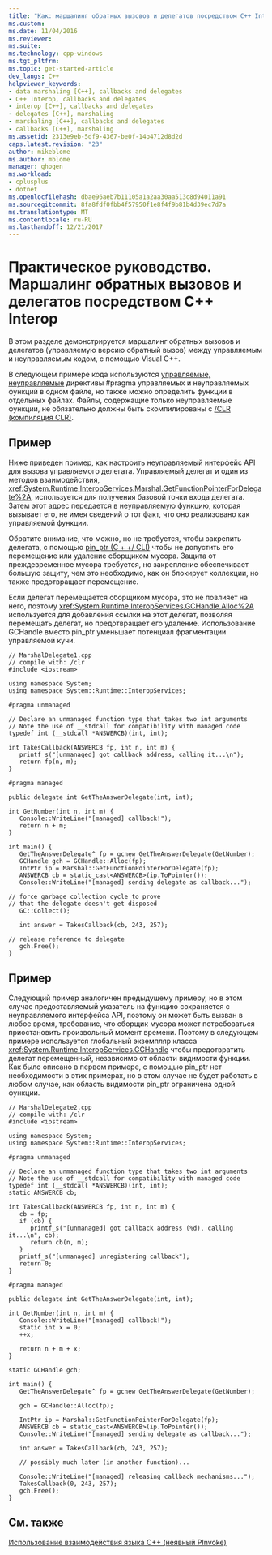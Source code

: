 ```yaml
---
title: "Как: маршалинг обратных вызовов и делегатов посредством C++ Interop | Документы Microsoft"
ms.custom: 
ms.date: 11/04/2016
ms.reviewer: 
ms.suite: 
ms.technology: cpp-windows
ms.tgt_pltfrm: 
ms.topic: get-started-article
dev_langs: C++
helpviewer_keywords:
- data marshaling [C++], callbacks and delegates
- C++ Interop, callbacks and delegates
- interop [C++], callbacks and delegates
- delegates [C++], marshaling
- marshaling [C++], callbacks and delegates
- callbacks [C++], marshaling
ms.assetid: 2313e9eb-5df9-4367-be0f-14b4712d8d2d
caps.latest.revision: "23"
author: mikeblome
ms.author: mblome
manager: ghogen
ms.workload:
- cplusplus
- dotnet
ms.openlocfilehash: dbae96aeb7b11105a1a2aa30aa513c8d94011a91
ms.sourcegitcommit: 8fa8fdf0fbb4f57950f1e8f4f9b81b4d39ec7d7a
ms.translationtype: MT
ms.contentlocale: ru-RU
ms.lasthandoff: 12/21/2017
---
```

# <a name="how-to-marshal-callbacks-and-delegates-by-using-c-interop"></a>Практическое руководство. Маршалинг обратных вызовов и делегатов посредством C++ Interop
В этом разделе демонстрируется маршалинг обратных вызовов и делегатов (управляемую версию обратный вызов) между управляемым и неуправляемым кодом, с помощью Visual C++.  
  
 В следующем примере кода используются [управляемые, неуправляемые](../preprocessor/managed-unmanaged.md) директивы #pragma управляемых и неуправляемых функций в одном файле, но также можно определить функции в отдельных файлах. Файлы, содержащие только неуправляемые функции, не обязательно должны быть скомпилированы с [/CLR (компиляция CLR)](../build/reference/clr-common-language-runtime-compilation.md).  
  
## <a name="example"></a>Пример  
 Ниже приведен пример, как настроить неуправляемый интерфейс API для вызова управляемого делегата. Управляемый делегат и один из методов взаимодействия, <xref:System.Runtime.InteropServices.Marshal.GetFunctionPointerForDelegate%2A>, используется для получения базовой точки входа делегата. Затем этот адрес передается в неуправляемую функцию, которая вызывает его, не имея сведений о тот факт, что оно реализовано как управляемой функции.  
  
 Обратите внимание, что можно, но не требуется, чтобы закрепить делегата, с помощью [pin_ptr (C + +/ CLI)](../windows/pin-ptr-cpp-cli.md) чтобы не допустить его перемещение или удаление сборщиком мусора. Защита от преждевременное мусора требуется, но закрепление обеспечивает большую защиту, чем это необходимо, как он блокирует коллекции, но также предотвращает перемещение.  
  
 Если делегат перемещается сборщиком мусора, это не повлияет на него, поэтому <xref:System.Runtime.InteropServices.GCHandle.Alloc%2A> используется для добавления ссылки на этот делегат, позволяя перемещать делегат, но предотвращает его удаление. Использование GCHandle вместо pin_ptr уменьшает потенциал фрагментации управляемой кучи.  
  
```  
// MarshalDelegate1.cpp  
// compile with: /clr  
#include <iostream>  
  
using namespace System;  
using namespace System::Runtime::InteropServices;  
  
#pragma unmanaged  
  
// Declare an unmanaged function type that takes two int arguments  
// Note the use of __stdcall for compatibility with managed code  
typedef int (__stdcall *ANSWERCB)(int, int);  
  
int TakesCallback(ANSWERCB fp, int n, int m) {  
   printf_s("[unmanaged] got callback address, calling it...\n");  
   return fp(n, m);  
}  
  
#pragma managed  
  
public delegate int GetTheAnswerDelegate(int, int);  
  
int GetNumber(int n, int m) {  
   Console::WriteLine("[managed] callback!");  
   return n + m;  
}  
  
int main() {  
   GetTheAnswerDelegate^ fp = gcnew GetTheAnswerDelegate(GetNumber);  
   GCHandle gch = GCHandle::Alloc(fp);  
   IntPtr ip = Marshal::GetFunctionPointerForDelegate(fp);  
   ANSWERCB cb = static_cast<ANSWERCB>(ip.ToPointer());  
   Console::WriteLine("[managed] sending delegate as callback...");  
  
// force garbage collection cycle to prove  
// that the delegate doesn't get disposed  
   GC::Collect();  
  
   int answer = TakesCallback(cb, 243, 257);  
  
// release reference to delegate  
   gch.Free();  
}  
```  
  
## <a name="example"></a>Пример  
 Следующий пример аналогичен предыдущему примеру, но в этом случае предоставляемый указатель на функцию сохраняется с неуправляемого интерфейса API, поэтому он может быть вызван в любое время, требование, что сборщик мусора может потребоваться приостановить произвольный момент времени. Поэтому в следующем примере используется глобальный экземпляр класса <xref:System.Runtime.InteropServices.GCHandle> чтобы предотвратить делегат перемещенный, независимо от области видимости функции. Как было описано в первом примере, с помощью pin_ptr нет необходимости в этих примерах, но в этом случае не будет работать в любом случае, как область видимости pin_ptr ограничена одной функции.  
  
```  
// MarshalDelegate2.cpp  
// compile with: /clr   
#include <iostream>  
  
using namespace System;  
using namespace System::Runtime::InteropServices;  
  
#pragma unmanaged  
  
// Declare an unmanaged function type that takes two int arguments  
// Note the use of __stdcall for compatibility with managed code  
typedef int (__stdcall *ANSWERCB)(int, int);  
static ANSWERCB cb;  
  
int TakesCallback(ANSWERCB fp, int n, int m) {  
   cb = fp;  
   if (cb) {  
      printf_s("[unmanaged] got callback address (%d), calling it...\n", cb);  
      return cb(n, m);  
   }  
   printf_s("[unmanaged] unregistering callback");  
   return 0;  
}  
  
#pragma managed  
  
public delegate int GetTheAnswerDelegate(int, int);  
  
int GetNumber(int n, int m) {  
   Console::WriteLine("[managed] callback!");  
   static int x = 0;  
   ++x;  
  
   return n + m + x;  
}  
  
static GCHandle gch;  
  
int main() {  
   GetTheAnswerDelegate^ fp = gcnew GetTheAnswerDelegate(GetNumber);  
  
   gch = GCHandle::Alloc(fp);  
  
   IntPtr ip = Marshal::GetFunctionPointerForDelegate(fp);  
   ANSWERCB cb = static_cast<ANSWERCB>(ip.ToPointer());  
   Console::WriteLine("[managed] sending delegate as callback...");  
  
   int answer = TakesCallback(cb, 243, 257);  
  
   // possibly much later (in another function)...  
  
   Console::WriteLine("[managed] releasing callback mechanisms...");  
   TakesCallback(0, 243, 257);  
   gch.Free();  
}  
```  
  
## <a name="see-also"></a>См. также  
 [Использование взаимодействия языка C++ (неявный PInvoke)](../dotnet/using-cpp-interop-implicit-pinvoke.md)